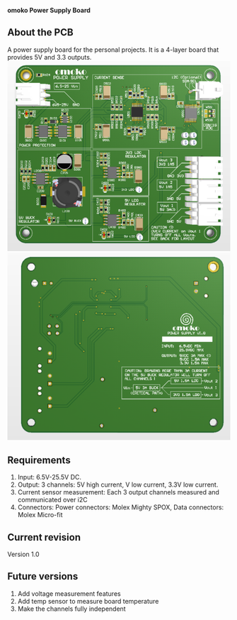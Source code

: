 **omoko Power Supply Board**

## About the PCB
A power supply board for the personal projects. It is a 4-layer board that provides 5V and 3.3 outputs.
![plot](docs/TopLayer.PNG)
![plot](docs/BottomLayer.PNG)

## Requirements
1. Input: 6.5V-25.5V DC.
2. Output: 3 channels: 5V high current, V low current, 3.3V low current.
3. Current sensor measurement: Each 3 output channels measured and communicated over i2C
4. Connectors: Power connectors: Molex Mighty SPOX, Data connectors: Molex Micro-fit

## Current revision
Version 1.0

## Future versions
1. Add voltage measurement features
2. Add temp sensor to measure board temperature
3. Make the channels fully independent
